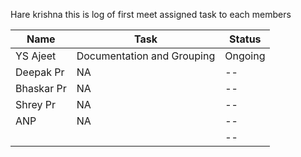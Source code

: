 
Hare krishna this is log of first meet assigned task to each members

| Name      | Task | Status |
| ----------- | ----------- | ----------- |
| YS Ajeet    | Documentation and Grouping | Ongoing |
| Deepak Pr  | NA      | --|
| Bhaskar Pr  | NA      | --|
| Shrey Pr | NA      | --|
| ANP  | NA      | --|
|   |      | --|
